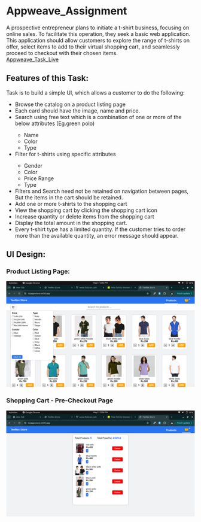# Appweave_Assignment
A prospective entrepreneur plans to initiate a t-shirt business, focusing on online sales. To facilitate this operation, they seek a basic web application. This application should allow customers to explore the range of t-shirts on offer, select items to add to their virtual shopping cart, and seamlessly proceed to checkout with their chosen items.<br>
[Appweave_Task_Live](https://tejaappweave.netlify.app)
<h2>Features of this Task: </h2>
<p>Task is to build a simple UI, which allows a customer to do the following:</p>
<ul>
<li>Browse the catalog on a product listing page</li>
<li>Each card should have the image, name and price.</li>
<li>Search using free text which is a combination of one or more of the below attributes (Eg.green polo)</li>
<ul>
  <li>Name</li>
  <li>Color</li>
  <li>Type</li>
</ul>
<li>Filter for t-shirts using specific attributes</li>
<ul>
  <li>Gender</li>
  <li>Color</li>
  <li>Price Range</li>
  <li>Type</li>
</ul>
<li>Filters and Search need not be retained on navigation between pages, But the items in the cart should be retained.</li>
<li>Add one or more t-shirts to the shopping cart</li>
<li>View the shopping cart by clicking the shopping cart icon</li>
<li>Increase quantity or delete items from the shopping cart</li>
<li>Display the total amount in the shopping cart.</li>
<li>Every t-shirt type has a limited quantity. If the customer tries to order more than the available quantity, an error message should appear.</li>
</ul>
<h2>UI Design: </h2>
<h3>Product Listing Page:</h3>
<img src="readme_images/a.png" alt="Product Listing Page">

<h3>Shopping Cart - Pre-Checkout Page</h3>
<img src="readme_images/b.png" alt="Shopping Cart - Pre-Checkout Page">
